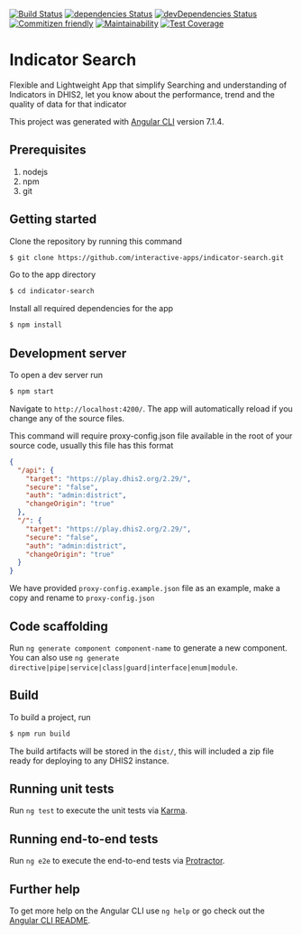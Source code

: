 [![Build Status](https://travis-ci.org/interactive-apps/indicator-search.svg?branch=master)](https://travis-ci.org/interactive-apps/indicator-search)
[![dependencies Status](https://david-dm.org/interactive-apps/indicator-search/status.svg)](https://david-dm.org/interactive-apps/indicator-search)
[![devDependencies Status](https://david-dm.org/interactive-apps/indicator-search/dev-status.svg)](https://david-dm.org/interactive-apps/indicator-search?type=dev)
[![Commitizen friendly](https://img.shields.io/badge/commitizen-friendly-brightgreen.svg)](http://commitizen.github.io/cz-cli/)
[![Maintainability](https://api.codeclimate.com/v1/badges/7daa46663a92ccf9a682/maintainability)](https://codeclimate.com/github/interactive-apps/indicator-search/maintainability)
[![Test Coverage](https://api.codeclimate.com/v1/badges/7daa46663a92ccf9a682/test_coverage)](https://codeclimate.com/github/interactive-apps/indicator-search/test_coverage)

# Indicator Search

Flexible and Lightweight App that simplify Searching and understanding of Indicators in DHIS2, let you know about the performance, trend and the quality of data for that indicator

This project was generated with [Angular CLI](https://github.com/angular/angular-cli) version 7.1.4.

## Prerequisites

1.  nodejs
2.  npm
3.  git

## Getting started

Clone the repository by running this command

```bash
$ git clone https://github.com/interactive-apps/indicator-search.git
```

Go to the app directory

```bash
$ cd indicator-search
```

Install all required dependencies for the app

```bash
$ npm install
```

## Development server

To open a dev server run

```bash
$ npm start
```

Navigate to `http://localhost:4200/`. The app will automatically reload if you change any of the source files.

This command will require proxy-config.json file available in the root of your source code, usually this file has this format

```json
{
  "/api": {
    "target": "https://play.dhis2.org/2.29/",
    "secure": "false",
    "auth": "admin:district",
    "changeOrigin": "true"
  },
  "/": {
    "target": "https://play.dhis2.org/2.29/",
    "secure": "false",
    "auth": "admin:district",
    "changeOrigin": "true"
  }
}
```

We have provided `proxy-config.example.json` file as an example, make a copy and rename to `proxy-config.json`

## Code scaffolding

Run `ng generate component component-name` to generate a new component. You can also use `ng generate directive|pipe|service|class|guard|interface|enum|module`.

## Build

To build a project, run

```bash
$ npm run build
```

The build artifacts will be stored in the `dist/`, this will included a zip file ready for deploying to any DHIS2 instance.

## Running unit tests

Run `ng test` to execute the unit tests via [Karma](https://karma-runner.github.io).

## Running end-to-end tests

Run `ng e2e` to execute the end-to-end tests via [Protractor](http://www.protractortest.org/).

## Further help

To get more help on the Angular CLI use `ng help` or go check out the [Angular CLI README](https://github.com/angular/angular-cli/blob/master/README.md).

